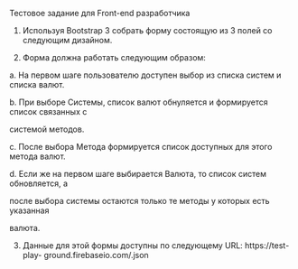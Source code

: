 Тестовое задание для Front-end разработчика

1. Используя Bootstrap 3 собрать форму состоящую из 3 полей со следующим дизайном.

2. Форма должна работать следующим образом: 

a. На первом шаге пользователю доступен выбор из списка систем и списка валют.

b. При выборе Системы, список валют обнуляется и формируется список связанных с

системой методов.

c. После выбора Метода формируется список доступных для этого метода валют.

d. Если же на первом шаге выбирается Валюта, то список систем обновляется, а

после выбора системы остаются только те методы у которых есть указанная

валюта.

3. Данные для этой формы доступны по следующему URL: https://test-play-
ground.firebaseio.com/.json
